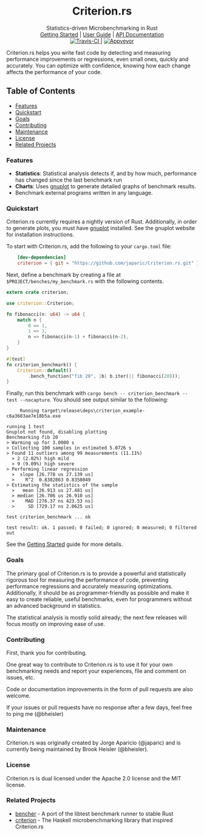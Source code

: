 <h1 align="center">Criterion.<span></span>rs</h1>

<div align="center">Statistics-driven Microbenchmarking in Rust</div>

<div align="center">
	<a href="https://japaric.github.io/Criterion.rs/book/getting_started.html">Getting Started</a>
    |
    <a href="https://japaric.github.io/Criterion.rs/book/index.html">User Guide</a>
    |
    <a href="https://japaric.github.io/Criterion.rs/criterion/">API Documentation</a>	
</div>

<div align="center">
	<a href="https://travis-ci.org/japaric/Criterion.rs">
    	<img src="https://travis-ci.org/japaric/Criterion.rs.svg?branch=master" alt="Travis-CI">
    </a>
    |
    <a href="https://ci.appveyor.com/project/bheisler/criterion-rs-vt9fl">
    	<img src="https://ci.appveyor.com/api/projects/status/4255ads9ctpupcl2?svg=true" alt="Appveyor">
    </a>
</div>

Criterion.<span></span>rs helps you write fast code by detecting and measuring performance improvements or regressions, even small ones, quickly and accurately. You can optimize with confidence, knowing how each change affects the performance of your code.

## Table of Contents
- [Features](#features)
- [Quickstart](#quickstart)
- [Goals](#goals)
- [Contributing](#contributing)
- [Maintenance](#maintenance)
- [License](#license)
- [Related Projects](#related-projects)

### Features

- __Statistics__: Statistical analysis detects if, and by how much, performance has changed since the last benchmark run
- __Charts__: Uses [gnuplot](http://www.gnuplot.info/) to generate detailed graphs of benchmark results.
- Benchmark external programs written in any language.

### Quickstart

Criterion.<span></span>rs currently requires a nightly version of Rust. Additionally, in order to generate plots, you must have [gnuplot](http://www.gnuplot.info/) installed. See the gnuplot website for installation instructions.

To start with Criterion.<span></span>rs, add the following to your `cargo.toml` file:

```toml
    [dev-dependencies]
    criterion = { git = "https://github.com/japaric/Criterion.rs.git" }
```

Next, define a benchmark by creating a file at `$PROJECT/benches/my_benchmark.rs` with the following contents.

```rust
extern crate criterion;

use criterion::Criterion;

fn fibonacci(n: u64) -> u64 {
    match n {
        0 => 1,
        1 => 1,
        n => fibonacci(n-1) + fibonacci(n-2),
    }
}

#[test]
fn criterion_benchmark() {
    Criterion::default()
        .bench_function("fib 20", |b| b.iter(|| fibonacci(20)));
}
```

Finally, run this benchmark with `cargo bench -- criterion_benchmark --test --nocapture`. You should see output similar to the following:

```
     Running target\release\deps\criterion_example-c6a3683ae7e18b5a.exe

running 1 test
Gnuplot not found, disabling plotting
Benchmarking fib 20
> Warming up for 3.0000 s
> Collecting 100 samples in estimated 5.0726 s
> Found 11 outliers among 99 measurements (11.11%)
  > 2 (2.02%) high mild
  > 9 (9.09%) high severe
> Performing linear regression
  >  slope [26.778 us 27.139 us]
  >    R^2  0.8382863 0.8358049
> Estimating the statistics of the sample
  >   mean [26.913 us 27.481 us]
  > median [26.706 us 26.910 us]
  >    MAD [276.37 ns 423.53 ns]
  >     SD [729.17 ns 2.0625 us]

test criterion_benchmark ... ok

test result: ok. 1 passed; 0 failed; 0 ignored; 0 measured; 0 filtered out
```

See the [Getting Started](https://japaric.github.io/Criterion.rs/book/getting_started.html) guide for more details.

### Goals

The primary goal of Criterion.<span></span>rs is to provide a powerful and statistically rigorous tool for measuring the performance of code, preventing performance regressions and accurately measuring optimizations. Additionally, it should be as programmer-friendly as possible and make it easy to create reliable, useful benchmarks, even for programmers without an advanced background in statistics.

The statistical analysis is mostly solid already; the next few releases will focus mostly on improving ease of use.

### Contributing

First, thank you for contributing.

One great way to contribute to Criterion.<span></span>rs is to use it for your own benchmarking needs and report your experiences, file and comment on issues, etc.

Code or documentation improvements in the form of pull requests are also welcome.

If your issues or pull requests have no response after a few days, feel free to ping me (@bheisler)

### Maintenance

Criterion.<span></span>rs was originally created by Jorge Aparicio (@japaric) and is currently being maintained by Brook Heisler (@bheisler).

### License

Criterion.<span></span>rs is dual licensed under the Apache 2.0 license and the MIT license.

### Related Projects

- [bencher](https://github.com/bluss/bencher) - A port of the libtest benchmark runner to stable Rust
- [criterion](http://www.serpentine.com/criterion/) - The Haskell microbenchmarking library that inspired Criterion.<span></span>rs